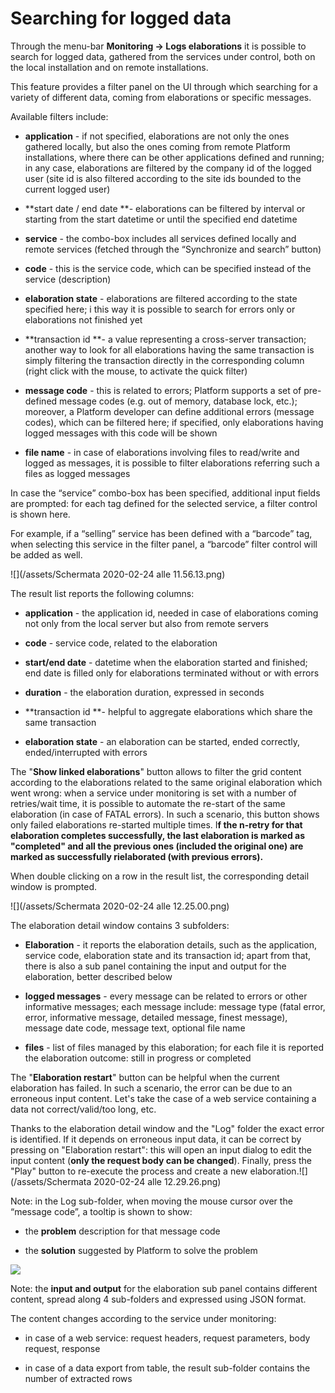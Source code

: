 # **Searching for logged data**

Through the menu-bar **Monitoring -&gt; Logs elaborations** it is possible to search for logged data, gathered from the services under control, both on the local installation and on remote installations.

This feature provides a filter panel on the UI through which searching for a variety of different data, coming from elaborations or specific messages.

Available filters include:

* **application** - if not specified, elaborations are not only the ones gathered locally, but also the ones coming from remote Platform installations, where there can be other applications defined and running; in any case, elaborations are filtered by the company id of the logged user \(site id is also filtered according to the site ids bounded to the current logged user\)

* **start date / end date **- elaborations can be filtered by interval or starting from the start datetime or until the specified end datetime

* **service** - the combo-box includes all services defined locally and remote services \(fetched through the “Synchronize and search” button\)

* **code** - this is the service code, which can be specified instead of the service \(description\)

* **elaboration state** - elaborations are filtered according to the state specified here; i this way it is possible to search for errors only or elaborations not finished yet

* **transaction id **- a value representing a cross-server transaction; another way to look for all elaborations having the same transaction is simply filtering the transaction directly in the corresponding column \(right click with the mouse, to activate the quick filter\)

* **message code** - this is related to errors; Platform supports a set of pre-defined message codes \(e.g. out of memory, database lock, etc.\); moreover, a Platform developer can define additional errors \(message codes\), which can be filtered here; if specified, only elaborations having logged messages with this code will be shown

* **file name** - in case of elaborations involving files to read/write and logged as messages, it is possible to filter elaborations referring such a files as logged messages

In case the “service” combo-box has been specified, additional input fields are prompted: for each tag defined for the selected service, a filter control is shown here.

For example, if a “selling” service has been defined with a “barcode” tag, when selecting this service in the filter panel, a “barcode” filter control will be added as well.

![](/assets/Schermata 2020-02-24 alle 11.56.13.png)

The result list reports the following columns:

* **application** - the application id, needed in case of elaborations coming not only from the local server but also from remote servers

* **code** - service code, related to the elaboration

* **start/end date** - datetime when the elaboration started and finished; end date is filled only for elaborations terminated without or with errors

* **duration** - the elaboration duration, expressed in seconds

* **transaction id **- helpful to aggregate elaborations which share the same transaction

* **elaboration state** - an elaboration can be started, ended correctly, ended/interrupted with errors

The "**Show linked elaborations**" button allows to filter the grid content according to the elaborations related to the same original elaboration which went wrong: when a service under monitoring is set with a number of retries/wait time, it is possible to automate the re-start of the same elaboration \(in case of FATAL errors\). In such a scenario, this button shows only failed elaborations re-started multiple times. I**f the n-retry for that elaboration completes successfully, the last elaboration is marked as "completed" and all the previous ones \(included the original one\) are marked as successfully rielaborated \(with previous errors\).**

When double clicking on a row in the result list, the corresponding detail window is prompted.

![](/assets/Schermata 2020-02-24 alle 12.25.00.png)

The elaboration detail window contains 3 subfolders:

* **Elaboration** - it reports the elaboration details, such as the application, service code, elaboration state and its transaction id; apart from that, there is also a sub panel containing the input and output for the elaboration, better described below

* **logged messages** - every message can be related to errors or other informative messages; each message include: message type \(fatal error, error, informative message, detailed message, finest message\), message date code, message text, optional file name

* **files** - list of files managed by this elaboration; for each file it is reported the elaboration outcome: still in progress or completed



The "**Elaboration restart**" button can be helpful when the current elaboration has failed. In such a scenario, the error can be due to an erroneous input content. Let's take the case of a web service containing a data not correct/valid/too long, etc.

Thanks to the elaboration detail window and the "Log" folder the exact error is identified. If it depends on erroneous input data, it can be correct by pressing on "Elaboration restart": this will open an input dialog to edit the input content \(**only the request body can be changed**\). Finally, press the "Play" button to re-execute the process and create a new elaboration.![](/assets/Schermata 2020-02-24 alle 12.29.26.png)



Note: in the Log sub-folder, when moving the mouse cursor over the “message code”, a tooltip is shown to show:

* the **problem** description for that message code

* the **solution** suggested by Platform to solve the problem

![](https://lh3.googleusercontent.com/92GrmgR1XZTU8mVEHMoruzPSpcTmPp5Hz9eMeLesifFvc_Vw-D3H57dVOfbKblnKeHHUVuotf1eedG678wjVURbmPbKVJI7pX_kaT-Fs3ln5cGp_8dTmg8cpRrnGHK1N73BsXamE)

Note: the **input and output** for the elaboration sub panel contains different content, spread along 4 sub-folders and expressed using JSON format.

The content changes according to the service under monitoring:

* in case of a web service: request headers, request parameters, body request, response

* in case of a data export from table, the result sub-folder contains the number of extracted rows



